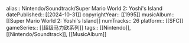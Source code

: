 alias:: Nintendo/Soundtrack/Super Mario World 2: Yoshi's Island
datePublished:: [[2024-10-31]]
copyrightYear:: [[1995]]
musicAlbum:: [[Super Mario World 2: Yoshi's Island]]
numTracks:: 26
platform:: [[SFC]]
gameSeries:: [[超级马力欧系列]]
tags:: [[Nintendo]], [[Nintendo/Soundtrack]], [[MusicAlbum]]
